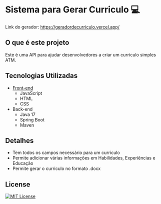# Sistema para Gerar Curriculo 💻

Link do gerador: https://geradordecurriculo.vercel.app/

## O que é este projeto
Este é uma API para ajudar desenvolvedores a criar um curriculo simples ATM.

## Tecnologias Utilizadas
- [Front-end](https://github.com/janioofi/curriculo-generator-dashboard)
  - JavaScript
  - HTML
  - CSS
- Back-end
  - Java 17
  - Spring Boot
  - Maven
 
## Detalhes
  - Tem todos os campos necessário para um curriculo
  - Permite adicionar várias informações em Habilidades, Experiências e Educação
  - Permite gerar o curriculo no formato .docx

## License
[![MIT License](https://img.shields.io/badge/License-MIT-green.svg)](./LICENSE)
